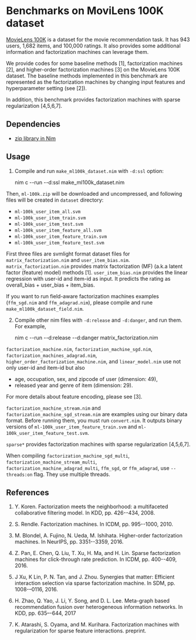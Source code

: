 # Benchmarks on MoviLens 100K dataset
[MovieLens 100K](https://grouplens.org/datasets/movielens/100k/) is a dataset
for the movie recommendation task. It has 943 users, 1,682 items, 
and 100,000 ratings. It also provides some additional information and
factorization machines can leverage them.

We provide codes for some baseline methods [1], factorization machines [2],
and higher-order factorization machines [3] on the MovieLens 100K dataset.
The baseline methods implemented in this benchmark are represented as the 
factorization machines by changing input features and
hyperparameter setting (see [2]).

In addition, this benchmark provides factorization machines with sparse regularization [4,5,6,7].

## Dependencies
 - [zip library in Nim](https://github.com/nim-lang/zip)

## Usage
1. Compile and run `make_ml100k_dataset.nim` with `-d:ssl` option:


    nim c --run --d:ssl make_ml100k_dataset.nim

 Then, `ml-100k.zip` will be downloaded and uncompressed, and following
 files will be created in `dataset` directory:
   - `ml-100k_user_item_all.svm`
   - `ml-100k_user_item_train.svm`
   - `ml-100k_user_item_test.svm`
   - `ml-100k_user_item_feature_all.svm`
   - `ml-100k_user_item_feature_train.svm`
   - `ml-100k_user_item_feature_test.svm`

  First three files are svmlight format dataset files for 
  `matrix_factorization.nim` and `user_item_bias.nim`. 
  `matrix_factorization.nim` provides matrix factorization (MF) (a.k.a latent
  factor (feature) model) methods [1]. `user_item_bias.nim` provides the linear
  regression with user-id and item-id as input. It predicts the rating as
  overall_bias + user_bias + item_bias.
  
  If you want to run field-aware factorization machines examples (`ffm_sgd.nim` and `ffm_adagrad.nim`), please compile and rune `make_ml100k_dataset_field.nim`.

2. Compile other nim files with `-d:release` and `-d:danger`, 
   and run them. For example,

   nim c --run --d:release --d:danger matrix_factorization.nim

  `factorization_machine.nim`, 
  `factorization_machine_sgd.nim`, `factorization_machines_adagrad.nim`, `higher_order_factorization_machine.nim`,
  and `linear_model.nim` use not only user-id and item-id but also
   - age, occupation, sex, and zipcode of user (dimension: 49),
   - released year and genre of item (dimension: 29).

   For more details about feature encoding, please see [3].

   `factorization_machine_stream.nim` and `factorization_machine_sgd_stream.nim` are examples using our binary data format.
   Before running them, you must run `convert.nim`.
   It outputs binary versions of `ml-100k_user_item_feature_train.svm` and `ml-100k_user_item_feature_test.svm`.

   `sparse*` provides factorization machines with sparse regularization [4,5,6,7].

   When compiling `factorization_machine_sgd_multi`, `factorization_machine_stream_multi`, `factorization_machine_adagrad_multi`, `ffm_sgd`, or `ffm_adagrad`, use `--threads:on` flag. They use multiple threads.

## References
1. Y. Koren. Factorization meets the neighborhood: a multifaceted collaborative filtering model. In KDD, pp. 426--434, 2008.

2. S. Rendle. Factorization machines. In ICDM, pp. 995--1000, 2010.

3. M. Blondel, A. Fujino, N. Ueda, M. Ishihata. Higher-order factorization machines. In NeurIPS, pp. 3351--3359, 2016.

4. Z. Pan, E. Chen, Q. Liu, T. Xu, H. Ma, and H. Lin. Sparse factorization machines for click-through rate prediction. In ICDM, pp. 400--409, 2016.

5. J Xu, K Lin, P. N. Tan, and J. Zhou. Synergies that matter: Efficient interaction selection via sparse factorization machine. In SDM, pp. 1008-–0116, 2016.

6. H. Zhao, Q. Yao, J. Li, Y. Song, and D. L. Lee. Meta-graph based recommendation fusion over heterogeneous information networks. In KDD, pp. 635–-644, 2017

7. K. Atarashi, S. Oyama, and M. Kurihara. Factorization machines with regularization for sparse feature interactions. preprint.
